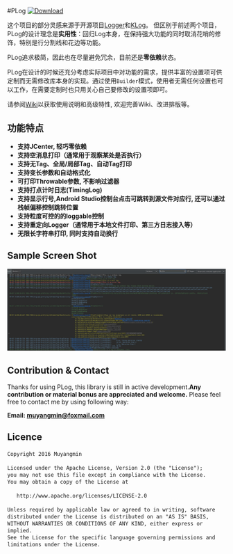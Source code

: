 #PLog  [ ![Download](https://api.bintray.com/packages/muyangmin/org.mym/Android-PLog/images/download.svg) ](https://bintray.com/muyangmin/org.mym/Android-PLog/_latestVersion)

这个项目的部分灵感来源于开源项目[Logger](https://github.com/orhanobut/logger)和[KLog](https://github.com/ZhaoKaiQiang/KLog)。
但区别于前述两个项目，PLog的设计理念是**实用性**：回归Log本身，在保持强大功能的同时取消花哨的修饰，特别是行分割线和花边等功能。

PLog追求极简，因此也在尽量避免冗余，目前还是**零依赖**状态。

PLog在设计的时候还充分考虑实际项目中对功能的需求，提供丰富的设置项可供定制而无需修改库本身的实现。通过使用`Builder`模式，使用者无需任何设置也可以工作，在需要定制时也只用关心自己要修改的设置项即可。

请参阅[Wiki](https://github.com/Muyangmin/Android-PLog/wiki)以获取使用说明和高级特性, 欢迎完善Wiki、改进排版等。

## 功能特点
* **支持JCenter, 轻巧零依赖**
* **支持空消息打印（通常用于观察某处是否执行）**
* **支持无Tag、全局/局部Tag、自动Tag打印**
* **支持变长参数和自动格式化**
* **可打印Throwable参数, 不影响过滤器**
* **支持打点计时日志(TimingLog)**
* **支持显示行号,Android Studio控制台点击可跳转到源文件对应行, 还可以通过栈帧偏移控制跳转位置**
* **支持粒度可控的的loggable控制**
* **支持重定向Logger（通常用于本地文件打印、第三方日志接入等）**
* **无限长字符串打印, 同时支持自动换行**

## Sample Screen Shot
![ScreenShot](./ScreenShot.png)

## Contribution & Contact
Thanks for using PLog, this library is still in active development.**Any contribution or material
bonus are appreciated and welcome.**
Please feel free to contact me by using following way:

**Email: muyangmin@foxmail.com**

## Licence 
```
Copyright 2016 Muyangmin

Licensed under the Apache License, Version 2.0 (the "License");
you may not use this file except in compliance with the License.
You may obtain a copy of the License at

   http://www.apache.org/licenses/LICENSE-2.0

Unless required by applicable law or agreed to in writing, software
distributed under the License is distributed on an "AS IS" BASIS,
WITHOUT WARRANTIES OR CONDITIONS OF ANY KIND, either express or implied.
See the License for the specific language governing permissions and
limitations under the License.
```